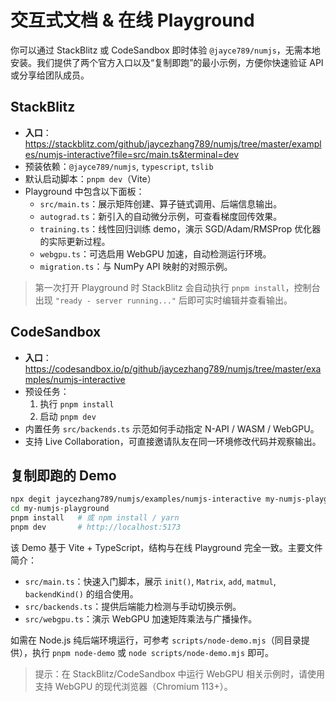 # 交互式文档 & 在线 Playground

你可以通过 StackBlitz 或 CodeSandbox 即时体验 `@jayce789/numjs`，无需本地安装。我们提供了两个官方入口以及“复制即跑”的最小示例，方便你快速验证 API 或分享给团队成员。

## StackBlitz

- **入口**：<https://stackblitz.com/github/jaycezhang789/numjs/tree/master/examples/numjs-interactive?file=src/main.ts&terminal=dev>
- 预装依赖：`@jayce789/numjs`, `typescript`, `tslib`
- 默认启动脚本：`pnpm dev`（Vite）
- Playground 中包含以下面板：
  - `src/main.ts`：展示矩阵创建、算子链式调用、后端信息输出。
  - `autograd.ts`：新引入的自动微分示例，可查看梯度回传效果。
  - `training.ts`：线性回归训练 demo，演示 SGD/Adam/RMSProp 优化器的实际更新过程。
  - `webgpu.ts`：可选启用 WebGPU 加速，自动检测运行环境。
  - `migration.ts`：与 NumPy API 映射的对照示例。

> 第一次打开 Playground 时 StackBlitz 会自动执行 `pnpm install`，控制台出现 `"ready - server running..."` 后即可实时编辑并查看输出。

## CodeSandbox

- **入口**：<https://codesandbox.io/p/github/jaycezhang789/numjs/tree/master/examples/numjs-interactive>
- 预设任务：
  1. 执行 `pnpm install`
  2. 启动 `pnpm dev`
- 内置任务 `src/backends.ts` 示范如何手动指定 N-API / WASM / WebGPU。
- 支持 Live Collaboration，可直接邀请队友在同一环境修改代码并观察输出。

## 复制即跑的 Demo

```bash
npx degit jaycezhang789/numjs/examples/numjs-interactive my-numjs-playground
cd my-numjs-playground
pnpm install   # 或 npm install / yarn
pnpm dev       # http://localhost:5173
```

该 Demo 基于 Vite + TypeScript，结构与在线 Playground 完全一致。主要文件简介：

- `src/main.ts`：快速入门脚本，展示 `init()`, `Matrix`, `add`, `matmul`, `backendKind()` 的组合使用。
- `src/backends.ts`：提供后端能力检测与手动切换示例。
- `src/webgpu.ts`：演示 WebGPU 加速矩阵乘法与广播操作。

如需在 Node.js 纯后端环境运行，可参考 `scripts/node-demo.mjs`（同目录提供），执行 `pnpm node-demo` 或 `node scripts/node-demo.mjs` 即可。

> 提示：在 StackBlitz/CodeSandbox 中运行 WebGPU 相关示例时，请使用支持 WebGPU 的现代浏览器（Chromium 113+）。
